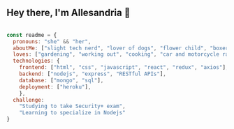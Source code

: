 ## Hey there, I'm Allesandria 🌺


```js

const readme = {
  pronouns: "she" && "her",
  aboutMe: ["slight tech nerd", "lover of dogs", "flower child", "boxer"],
  loves: ["gardening", "working out", "cooking", "car and motorcycle racing", "building web apps"],
  technologies: {
    frontend: ["html", "css", "javascript", "react", "redux", "axios"],
    backend: ["nodejs", "express", "RESTful APIs"],
    database: ["mongo", "sql"],
    deployment: ["heroku"],
    },
  challenge: 
    "Studying to take Security+ exam",
    "Learning to specialize in Nodejs"
}
```



<!--
**Abargallo19/Abargallo19** is a ✨ _special_ ✨ repository because its `README.md` (this file) appears on your GitHub profile.

Here are some ideas to get you started:

- 🔭 I’m currently working on ...
- 🌱 I’m currently learning ...
- 👯 I’m looking to collaborate on ...
- 🤔 I’m looking for help with ...
- 💬 Ask me about ...
- 📫 How to reach me: ...
- 😄 Pronouns: ...
- ⚡ Fun fact: ...
-->
